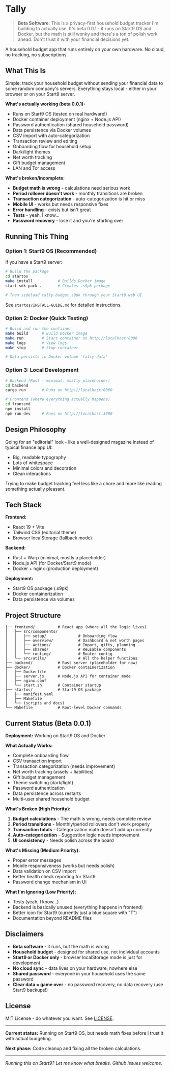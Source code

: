 # Tally

> **Beta Software**: This is a privacy-first household budget tracker I'm building to actually use. It's beta 0.0.1 - it runs on Start9 OS and Docker, but the math is still wonky and there's a ton of polish work ahead. Don't trust it with your financial decisions yet.

A household budget app that runs entirely on your own hardware. No cloud, no tracking, no subscriptions.

## What This Is

Simple: track your household budget without sending your financial data to some random company's servers. Everything stays local - either in your browser or on your Start9 server.

**What's actually working (beta 0.0.1):**
- Runs on Start9 OS (tested on real hardware!)
- Docker container deployment (nginx + Node.js API)
- Password authentication (shared household password)
- Data persistence via Docker volumes
- CSV import with auto-categorization
- Transaction review and editing
- Onboarding flow for household setup
- Dark/light themes
- Net worth tracking
- Gift budget management
- LAN and Tor access

**What's broken/incomplete:**
- **Budget math is wrong** - calculations need serious work
- **Period rollover doesn't work** - monthly transitions are broken
- **Transaction categorization** - auto-categorization is hit or miss
- **Mobile UI** - works but needs responsive fixes
- **Error handling** - exists but isn't great
- **Tests** - yeah, I know...
- **Password recovery** - lose it and you're starting over

## Running This Thing

### Option 1: Start9 OS (Recommended)

If you have a Start9 server:

```bash
# Build the package
cd startos
make install           # Builds Docker image
start-sdk pack .       # Creates .s9pk package

# Then sideload tally-budget.s9pk through your Start9 web UI
```

See `startos/INSTALL-GUIDE.md` for detailed instructions.

### Option 2: Docker (Quick Testing)

```bash
# Build and run the container
make build      # Build Docker image
make run        # Start container on http://localhost:8080
make logs       # View logs
make stop       # Stop container

# Data persists in Docker volume 'tally-data'
```

### Option 3: Local Development

```bash
# Backend (Rust - minimal, mostly placeholder)
cd backend
cargo run       # Runs on http://localhost:8080

# Frontend (where everything actually happens)
cd frontend
npm install
npm run dev     # Runs on http://localhost:3000
```

## Design Philosophy

Going for an "editorial" look - like a well-designed magazine instead of typical finance app UI:
- Big, readable typography
- Lots of whitespace
- Minimal colors and decoration
- Clean interactions

Trying to make budget tracking feel less like a chore and more like reading something actually pleasant.

## Tech Stack

**Frontend:**
- React 19 + Vite
- Tailwind CSS (editorial theme)
- Browser localStorage (fallback mode)

**Backend:**
- Rust + Warp (minimal, mostly a placeholder)
- Node.js API (for Docker/Start9 mode)
- Docker + nginx (production deployment)

**Deployment:**
- Start9 OS package (.s9pk)
- Docker containerization
- Data persistence via volumes

## Project Structure

```
├── frontend/          # React app (where all the logic lives)
│   ├── src/components/
│   │   ├── setup/              # Onboarding flow
│   │   ├── overview/           # Dashboard & net worth pages
│   │   ├── actions/            # Import, gifts, planning
│   │   ├── shared/             # Reusable components
│   │   └── routing/            # Router config
│   └── src/utils/              # All the helper functions
├── backend/           # Rust server (placeholder for now)
├── docker/            # Docker containerization
│   ├── Dockerfile
│   ├── server.js      # Node.js API for container mode
│   ├── nginx.conf
│   └── start.sh       # Container startup
├── startos/           # Start9 OS package
│   ├── manifest.yaml
│   ├── Makefile
│   └── (scripts and docs)
└── Makefile           # Root-level Docker commands
```

## Current Status (Beta 0.0.1)

**Deployment:** Working on Start9 OS and Docker

**What Actually Works:**
- Complete onboarding flow
- CSV transaction import
- Transaction categorization (needs improvement)
- Net worth tracking (assets + liabilities)
- Gift budget management
- Theme switching (dark/light)
- Password authentication
- Data persistence across restarts
- Multi-user shared household budget

**What's Broken (High Priority):**
1. **Budget calculations** - The math is wrong, needs complete review
2. **Period transitions** - Monthly/period rollovers don't work properly
3. **Transaction totals** - Categorization math doesn't add up correctly
4. **Auto-categorization** - Suggestion logic needs improvement
5. **UI consistency** - Needs polish across the board

**What's Missing (Medium Priority):**
- Proper error messages
- Mobile responsiveness (works but needs polish)
- Data validation on CSV import
- Better health check reporting for Start9
- Password change mechanism in UI

**What I'm Ignoring (Low Priority):**
- Tests (yeah, I know...)
- Backend is basically unused (everything happens in frontend)
- Better icon for Start9 (currently just a blue square with "T")
- Documentation beyond README files

## Disclaimers

- **Beta software** - it runs, but the math is wrong
- **Household budget** - designed for shared use, not individual accounts
- **Start9 or Docker only** - browser localStorage mode is just for development
- **No cloud sync** - data lives on your hardware, nowhere else
- **Shared password** - everyone in your household uses the same password
- **Clear data = game over** - no password recovery, no data recovery (use Start9 backups!)

## License

MIT License - do whatever you want. See [LICENSE](LICENSE).

---

**Current status:** Running on Start9 OS, but needs math fixes before I trust it with actual budgeting.

**Next phase:** Code cleanup and fixing all the broken calculations.

---

*Running this on Start9? Let me know what breaks. Github issues welcome.*
